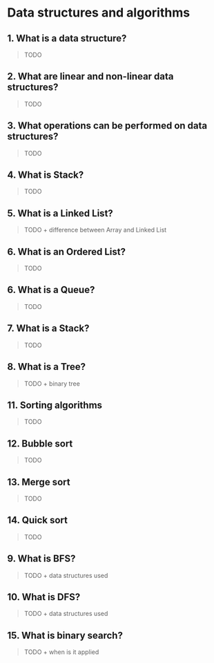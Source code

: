 # Data structures and algorithms 

## 1. What is a data structure?

>TODO

## 2. What are linear and non-linear data structures?

>TODO

## 3. What operations can be performed on data structures? 

>TODO

## 4. What is Stack?

>TODO

## 5. What is a Linked List?

>TODO + difference between Array and Linked List

## 6. What is an Ordered List?

>TODO

## 6. What is a Queue?

>TODO

## 7. What is a Stack?

>TODO

## 8. What is a Tree?

>TODO + binary tree

## 11. Sorting algorithms

>TODO

## 12. Bubble sort

>TODO

## 13. Merge sort

>TODO

## 14. Quick sort

>TODO

## 9. What is BFS?

>TODO + data structures used

## 10. What is DFS?

>TODO + data structures used

## 15. What is binary search?

>TODO + when is it applied